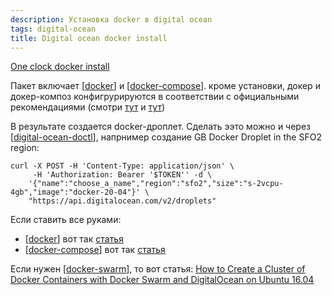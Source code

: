 ```yaml
---
description: Установка docker в digital ocean
tags: digital-ocean
title: Digital ocean docker install
---
```

[One clock docker install](https://marketplace.digitalocean.com/apps/docker)

Пакет включает [[docker]] и [[docker-compose]]. кроме установки, докер и докер-композ конфигрурируются в соответствии с официальными рекомендациями (смотри [тут](https://docs.docker.com/engine/install/ubuntu/) и [тут](https://docs.docker.com/compose/install/#install-compose))

В результате создается docker-дроплет. Сделать ээто можно и через [[digital-ocean-doctl]], напрнимер создание GB Docker Droplet in the SFO2 region:

```shell
curl -X POST -H 'Content-Type: application/json' \
     -H 'Authorization: Bearer '$TOKEN'' -d \
    '{"name":"choose_a_name","region":"sfo2","size":"s-2vcpu-4gb","image":"docker-20-04"}' \
    "https://api.digitalocean.com/v2/droplets"
```

Если ставить все руками:

- [[docker]] вот так [статья](https://www.digitalocean.com/community/tutorials/how-to-install-and-use-docker-on-ubuntu-18-04)
- [[docker-compose]] вот так [статья](https://www.digitalocean.com/community/tutorial_collections/how-to-install-docker-compose)

Если нужен [[docker-swarm]], то вот статья: [How to Create a Cluster of Docker Containers with Docker Swarm and DigitalOcean on Ubuntu 16.04](https://www.digitalocean.com/community/tutorials/how-to-create-a-cluster-of-docker-containers-with-docker-swarm-and-digitalocean-on-ubuntu-16-04)

[//begin]: # "Autogenerated link references for markdown compatibility"
[docker]: ../lists/docker "Docker"
[docker-compose]: docker-compose "Docker compose"
[digital-ocean-doctl]: digital-ocean-doctl "Digital ocean doctl"
[docker]: ../lists/docker "Docker"
[docker-compose]: docker-compose "Docker compose"
[docker-swarm]: docker-swarm "Docker swarm"
[//end]: # "Autogenerated link references"